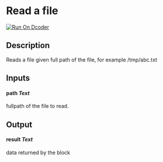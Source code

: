 # Read a file
[![Run On Dcoder](https://static-content.dcoder.tech/dcoder-assets/run-on-dcoder.svg)](https://code.dcoder.tech/feed/block/606b99188d73f99ec598b7f8)

## Description
Reads a file given full path of the file, for example /tmp/abc.txt

## Inputs
#### **path**  *Text*
fullpath of the file to read.

## Output
#### **result**  *Text*
data returned by the block


